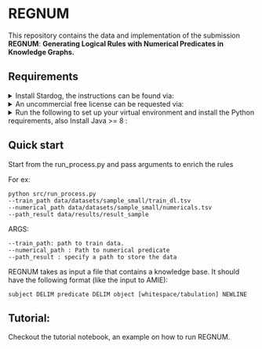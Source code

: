 # REGNUM

This repository contains the data and implementation of the submission  **REGNUM**: **Generating Logical Rules with Numerical Predicates in Knowledge Graphs.**

## Requirements
<details>
<summary>Install Stardog, the instructions can be found via:</summary>
    
    [https://docs.stardog.com/get-started/install-stardog/](https://docs.stardog.com/get-started/install-stardog/)
</details>
<details>

<summary>An uncommercial free license can be requested via:</summary>
    
    [Stardog Trial License Request | Stardog](https://www.stardog.com/license-request/)

</details>
<details>

<summary>Run the following to set up your virtual environment and install the Python requirements, also Install Java >= 8 :</summary>

    python3.8 -m venv regnum_env
    source regnum_env/bin/activate
    pip install -r requirements.txt
    
</details>


## Quick start

Start from the run_process.py and pass arguments to enrich the rules

For ex:
    
    python src/run_process.py
    --train_path data/datasets/sample_small/train_dl.tsv
    --numerical_path data/datasets/sample_small/numericals.tsv
    --path_result data/results/result_sample

ARGS:

    --train_path: path to train data. 
    --numerical_path : Path to numerical predicate 
    --path_result : specify a path to store the data
  
  
REGNUM takes as input a file that contains a knowledge base. It should have the following format (like the input to AMIE): 
```
subject DELIM predicate DELIM object [whitespace/tabulation] NEWLINE
```

## Tutorial:

Checkout the tutorial notebook, an example on how to run
REGNUM.
    
